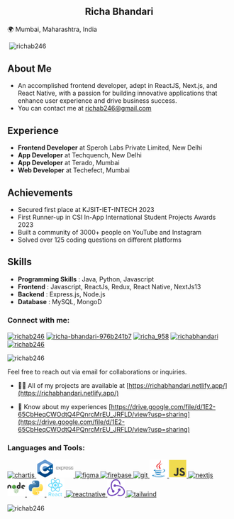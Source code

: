 <h2 align="center">Richa Bhandari</h2> 
🌍 Mumbai, Maharashtra, India
<p>&nbsp;<img align="center" src="https://github-readme-stats.vercel.app/api?username=richab246&show_icons=true&locale=en" alt="richab246" /></p>

## About Me
- An accomplished frontend developer, adept in ReactJS, Next.js, and React Native, with a passion for building innovative applications that enhance user experience and drive business success.
- You can contact me at [richab246@gmail.com](mailto:richab246@gmail.com)

## Experience
- **Frontend Developer** at Speroh Labs Private Limited, New Delhi
- **App Developer** at Techquench, New Delhi
- **App Developer** at Terado, Mumbai
- **Web Developer** at Techefect, Mumbai

## Achievements
- Secured first place at KJSIT-IET-INTECH 2023
- First Runner-up in CSI In-App International Student Projects Awards 2023
- Built a community of 3000+ people on YouTube and Instagram
- Solved over 125 coding questions on different platforms

## Skills
- **Programming Skills** : Java, Python, Javascript
- **Frontend** : Javascript, ReactJs, Redux, React Native, NextJs13
- **Backend** : Express.js, Node.js
- **Database** : MySQL, MongoD

<h3 align="left">Connect with me:</h3>
<p align="left">
<a href="https://twitter.com/richab246" target="blank"><img align="center" src="https://raw.githubusercontent.com/rahuldkjain/github-profile-readme-generator/master/src/images/icons/Social/twitter.svg" alt="richab246" height="30" width="40" /></a>
<a href="https://linkedin.com/in/richa-bhandari-976b241b7" target="blank"><img align="center" src="https://raw.githubusercontent.com/rahuldkjain/github-profile-readme-generator/master/src/images/icons/Social/linked-in-alt.svg" alt="richa-bhandari-976b241b7" height="30" width="40" /></a>
<a href="https://instagram.com/richa_958" target="blank"><img align="center" src="https://raw.githubusercontent.com/rahuldkjain/github-profile-readme-generator/master/src/images/icons/Social/instagram.svg" alt="richa_958" height="30" width="40" /></a>
<a href="https://www.youtube.com/c/richabhandari" target="blank"><img align="center" src="https://raw.githubusercontent.com/rahuldkjain/github-profile-readme-generator/master/src/images/icons/Social/youtube.svg" alt="richabhandari" height="30" width="40" /></a>
<a href="https://www.leetcode.com/richab246" target="blank"><img align="center" src="https://raw.githubusercontent.com/rahuldkjain/github-profile-readme-generator/master/src/images/icons/Social/leet-code.svg" alt="richab246" height="30" width="40" /></a>
</p>

<p align="left"> <img src="https://komarev.com/ghpvc/?username=richab246&label=Profile%20views&color=0e75b6&style=flat" alt="richab246" /> </p>

Feel free to reach out via email for collaborations or inquiries.

- 👨‍💻 All of my projects are available at [https://richabhandari.netlify.app/](https://richabhandari.netlify.app/)

- 📄 Know about my experiences [https://drive.google.com/file/d/1E2-65CbHeqCWOdtQ4PQnrcMrEU_JRFLD/view?usp=sharing](https://drive.google.com/file/d/1E2-65CbHeqCWOdtQ4PQnrcMrEU_JRFLD/view?usp=sharing)


<h3 align="left">Languages and Tools:</h3>
<p align="left"> <a href="https://www.chartjs.org" target="_blank" rel="noreferrer"> <img src="https://www.chartjs.org/media/logo-title.svg" alt="chartjs" width="40" height="40"/> </a> <a href="https://www.w3schools.com/cpp/" target="_blank" rel="noreferrer"> <img src="https://raw.githubusercontent.com/devicons/devicon/master/icons/cplusplus/cplusplus-original.svg" alt="cplusplus" width="40" height="40"/> </a> <a href="https://expressjs.com" target="_blank" rel="noreferrer"> <img src="https://raw.githubusercontent.com/devicons/devicon/master/icons/express/express-original-wordmark.svg" alt="express" width="40" height="40"/> </a> <a href="https://www.figma.com/" target="_blank" rel="noreferrer"> <img src="https://www.vectorlogo.zone/logos/figma/figma-icon.svg" alt="figma" width="40" height="40"/> </a> <a href="https://firebase.google.com/" target="_blank" rel="noreferrer"> <img src="https://www.vectorlogo.zone/logos/firebase/firebase-icon.svg" alt="firebase" width="40" height="40"/> </a> <a href="https://git-scm.com/" target="_blank" rel="noreferrer"> <img src="https://www.vectorlogo.zone/logos/git-scm/git-scm-icon.svg" alt="git" width="40" height="40"/> </a> <a href="https://www.java.com" target="_blank" rel="noreferrer"> <img src="https://raw.githubusercontent.com/devicons/devicon/master/icons/java/java-original.svg" alt="java" width="40" height="40"/> </a> <a href="https://developer.mozilla.org/en-US/docs/Web/JavaScript" target="_blank" rel="noreferrer"> <img src="https://raw.githubusercontent.com/devicons/devicon/master/icons/javascript/javascript-original.svg" alt="javascript" width="40" height="40"/> </a> <a href="https://nextjs.org/" target="_blank" rel="noreferrer"> <img src="https://cdn.worldvectorlogo.com/logos/nextjs-2.svg" alt="nextjs" width="40" height="40"/> </a> <a href="https://nodejs.org" target="_blank" rel="noreferrer"> <img src="https://raw.githubusercontent.com/devicons/devicon/master/icons/nodejs/nodejs-original-wordmark.svg" alt="nodejs" width="40" height="40"/> </a> <a href="https://www.python.org" target="_blank" rel="noreferrer"> <img src="https://raw.githubusercontent.com/devicons/devicon/master/icons/python/python-original.svg" alt="python" width="40" height="40"/> </a> <a href="https://reactjs.org/" target="_blank" rel="noreferrer"> <img src="https://raw.githubusercontent.com/devicons/devicon/master/icons/react/react-original-wordmark.svg" alt="react" width="40" height="40"/> </a> <a href="https://reactnative.dev/" target="_blank" rel="noreferrer"> <img src="https://reactnative.dev/img/header_logo.svg" alt="reactnative" width="40" height="40"/> </a> <a href="https://redux.js.org" target="_blank" rel="noreferrer"> <img src="https://raw.githubusercontent.com/devicons/devicon/master/icons/redux/redux-original.svg" alt="redux" width="40" height="40"/> </a> <a href="https://tailwindcss.com/" target="_blank" rel="noreferrer"> <img src="https://www.vectorlogo.zone/logos/tailwindcss/tailwindcss-icon.svg" alt="tailwind" width="40" height="40"/> </a> </p>

<p><img align="center" src="https://github-readme-streak-stats.herokuapp.com/?user=richab246&" alt="richab246" /></p>
